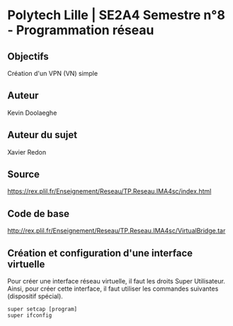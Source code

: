 # Polytech Lille | SE2A4 Semestre n°8 - Programmation réseau

## Objectifs
Création d'un VPN (VN) simple

## Auteur
Kevin Doolaeghe

## Auteur du sujet
Xavier Redon

## Source
https://rex.plil.fr/Enseignement/Reseau/TP.Reseau.IMA4sc/index.html

## Code de base
http://rex.plil.fr/Enseignement/Reseau/TP.Reseau.IMA4sc/VirtualBridge.tar

## Création et configuration d'une interface virtuelle
Pour créer une interface réseau virtuelle, il faut les droits Super Utilisateur.
Ainsi, pour créer cette interface, il faut utiliser les commandes suivantes (dispositif spécial).

```
super setcap [program]
super ifconfig
```
